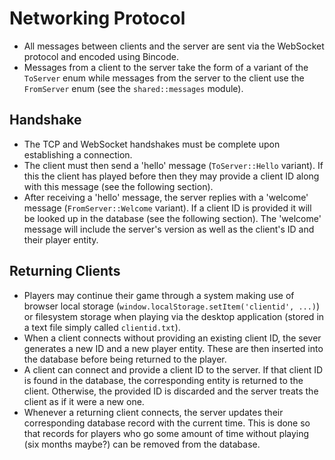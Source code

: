 # Networking Protocol

* All messages between clients and the server are sent via the WebSocket protocol and encoded using Bincode.
* Messages from a client to the server take the form of a variant of the `ToServer` enum while messages from the server to the client use the `FromServer` enum (see the `shared::messages` module).

## Handshake

* The TCP and WebSocket handshakes must be complete upon establishing a connection.
* The client must then send a 'hello' message (`ToServer::Hello` variant). If this the client has played before then they may provide a client ID along with this message (see the following section).
* After receiving a 'hello' message, the server replies with a 'welcome' message (`FromServer::Welcome` variant). If a client ID is provided it will be looked up in the database (see the following section). The 'welcome' message will include the server's version as well as the client's ID and their player entity.

## Returning Clients

* Players may continue their game through a system making use of browser local storage (`window.localStorage.setItem('clientid', ...)`) or filesystem storage when playing via the desktop application (stored in a text file simply called `clientid.txt`).
* When a client connects without providing an existing client ID, the sever generates a new ID and a new player entity. These are then inserted into the database before being returned to the player.
* A client can connect and provide a client ID to the server. If that client ID is found in the database, the corresponding entity is returned to the client. Otherwise, the provided ID is discarded and the server treats the client as if it were a new one.
* Whenever a returning client connects, the server updates their corresponding database record with the current time. This is done so that records for players who go some amount of time without playing (six months maybe?) can be removed from the database.
